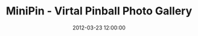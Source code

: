 ---
title: 		MiniPin - Virtal Pinball Photo Gallery
date: 		2012-03-23 12:00:00
thumbnail: 	/games/minipin/minipin-small.png
category: 	games
tags: 		[games, electronics, software, hardware, woodworking, emulation]
keywords:	[pinball, game, virutual pinball, visual pinball, woodworking, electronics]
description: Description of the MiniPin Virtual Pinball cabinet built with Visual Pinball, PinMAME, PinballY and other open and free software. 

layout: 	gallery
project: 	MiniPin
album: minipin
---